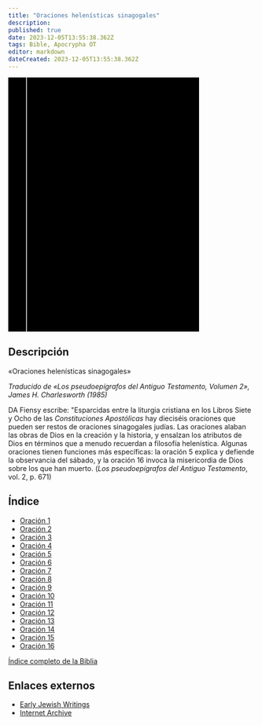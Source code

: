 ```yaml
---
title: "Oraciones helenísticas sinagogales"
description: 
published: true
date: 2023-12-05T13:55:38.362Z
tags: Bible, Apocrypha OT
editor: markdown
dateCreated: 2023-12-05T13:55:38.362Z
---
```


<div class="urantiapedia-book-front urantiapedia-book-apocrypha">
<svg xmlns="http://www.w3.org/2000/svg"
	width="102.6mm" height="136.8mm"
	viewBox="0 0 102.6 136.8" version="1.1">
	<g transform="translate(-7,-5)">
		<rect width="9.6" height="136.8" x="7" y="5" />
		<rect width="96.9" height="136.8" x="17" y="5" />
		<text style="font-size:5px" x="61" y="22">APOCRYPHA</text>
		<text style="font-size:4px" x="61" y="130">James H. Charlesworth</text>
		<text style="font-size:3px" x="61" y="135">Los pseudoepígrafos del Antiguo Testamento, Vol. 2, 1985 (tr.)</text>
		<text style="font-size:9px" x="61" y="60">Oraciones</text>
		<text style="font-size:9px" x="61" y="70">Helenísticas</text>
		<text style="font-size:9px" x="61" y="80">Sinagogales</text>
	</g>
</svg>
</div>

## Descripción

«Oraciones helenísticas sinagogales»

_Traducido de «Los pseudoepígrafos del Antiguo Testamento, Volumen 2», James H. Charlesworth (1985)_

DA Fiensy escribe: "Esparcidas entre la liturgia cristiana en los Libros Siete y Ocho de las _Constituciones Apostólicas_ hay dieciséis oraciones que pueden ser restos de oraciones sinagogales judías. Las oraciones alaban las obras de Dios en la creación y la historia, y ensalzan los atributos de Dios en términos que a menudo recuerdan a filosofía helenística. Algunas oraciones tienen funciones más específicas: la oración 5 explica y defiende la observancia del sábado, y la oración 16 invoca la misericordia de Dios sobre los que han muerto. (_Los pseudoepígrafos del Antiguo Testamento_, vol. 2, p. 671)

## Índice

- [Oración 1](/es/Bible/Hellenistic_Synagogal_Prayers/1)
- [Oración 2](/es/Bible/Hellenistic_Synagogal_Prayers/2)
- [Oración 3](/es/Bible/Hellenistic_Synagogal_Prayers/3)
- [Oración 4](/es/Bible/Hellenistic_Synagogal_Prayers/4)
- [Oración 5](/es/Bible/Hellenistic_Synagogal_Prayers/5)
- [Oración 6](/es/Bible/Hellenistic_Synagogal_Prayers/6)
- [Oración 7](/es/Bible/Hellenistic_Synagogal_Prayers/7)
- [Oración 8](/es/Bible/Hellenistic_Synagogal_Prayers/8)
- [Oración 9](/es/Bible/Hellenistic_Synagogal_Prayers/9)
- [Oración 10](/es/Bible/Hellenistic_Synagogal_Prayers/10)
- [Oración 11](/es/Bible/Hellenistic_Synagogal_Prayers/11)
- [Oración 12](/es/Bible/Hellenistic_Synagogal_Prayers/12)
- [Oración 13](/es/Bible/Hellenistic_Synagogal_Prayers/13)
- [Oración 14](/es/Bible/Hellenistic_Synagogal_Prayers/14)
- [Oración 15](/es/Bible/Hellenistic_Synagogal_Prayers/15)
- [Oración 16](/es/Bible/Hellenistic_Synagogal_Prayers/16)


[Índice completo de la Biblia](/es/index/bible)

## Enlaces externos

- [Early Jewish Writings](https://www.earlyjewishwritings.com/synagogalprayers.html)
- [Internet Archive](https://archive.org/details/the-old-testament-pseudepigrapha-vol.-2-expansions-of-the-old-testament-and-lege/page/671/mode/2up?view=theater)